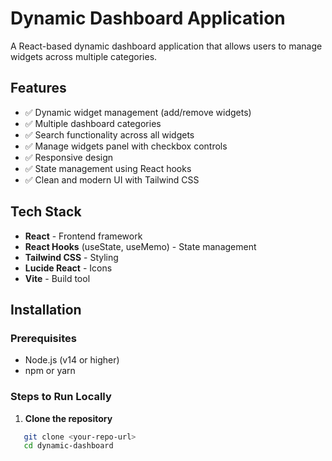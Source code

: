 # Dynamic Dashboard Application

A React-based dynamic dashboard application that allows users to manage widgets across multiple categories.

## Features

- ✅ Dynamic widget management (add/remove widgets)
- ✅ Multiple dashboard categories
- ✅ Search functionality across all widgets
- ✅ Manage widgets panel with checkbox controls
- ✅ Responsive design
- ✅ State management using React hooks
- ✅ Clean and modern UI with Tailwind CSS

## Tech Stack

- **React** - Frontend framework
- **React Hooks** (useState, useMemo) - State management
- **Tailwind CSS** - Styling
- **Lucide React** - Icons
- **Vite** - Build tool

## Installation

### Prerequisites

- Node.js (v14 or higher)
- npm or yarn

### Steps to Run Locally

1. **Clone the repository**
```bash
   git clone <your-repo-url>
   cd dynamic-dashboard
